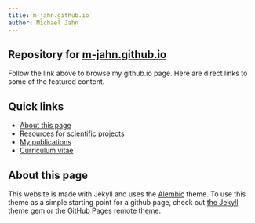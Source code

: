 ```yaml
---
title: m-jahn.github.io
author: Michael Jahn
---
```


## Repository for **[m-jahn.github.io](https://m-jahn.github.io)**

Follow the link above to browse my github.io page. Here are direct links to some of the featured content.

## Quick links

- [About this page](https://m-jahn.github.io/about/)
- [Resources for scientific projects](https://m-jahn.github.io/projects/)
- [My publications](https://m-jahn.github.io/publications/)
- [Curriculum vitae](https://m-jahn.github.io/CV/)


## About this page

This website is made with Jekyll and uses the [Alembic](https://alembic.darn.es/) theme. To use this theme as a simple starting point for a github page, check out [the Jekyll theme gem](https://alembic.darn.es/#as-a-jekyll-theme) or the [GitHub Pages remote theme](https://github.com/daviddarnes/alembic-kit/tree/remote-theme). 
